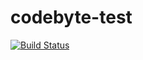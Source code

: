 # codebyte-test

[![Build Status](https://travis-ci.org/courage173/codebyte-test.svg?branch=main)](https://travis-ci.org/courage173/codebyte-test
)
